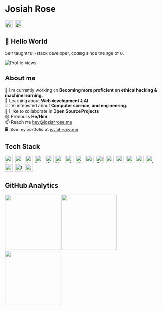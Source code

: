 # Josiah Rose
<a href="https://www.github.com/2244josiah" target="_blank"><img src="https://img.shields.io/badge/GitHub-100000?style=flat&logo=github&logoColor=white" alt="GitHub Badge" height="25"></a>&nbsp;
<a href="https://twitter.com/_josiahrose" target="_blank"><img src="https://img.shields.io/badge/Twitter-1DA1F2?style=flat&logo=twitter&logoColor=white" alt="Twitter Badge" height="25"></a>&nbsp;

## 👋 Hello World
Self taught full-stack developer, coding since the age of 8.

![Profile Views](https://komarev.com/ghpvc/?username=2244josiah&theme=default&color=blue&style=flat&label=Profile+Views)

## About me
🔭&nbsp;I’m currently working on **Becoming more proficient on ethical hacking & machine learning.**
<br/>🌱&nbsp;Learning about **Web development & AI**
<br/>💡&nbsp;I'm interested about **Computer science, and engineering.**
<br/>🤝&nbsp;I like to collaborate in **Open Source Projects**
<br/>😄&nbsp;Pronouns **He/Him**
<br/>📫&nbsp;Reach me [hey@josiahrose.me](mailto:hey@josiahrose.me)
<br/>🖥&nbsp; See my portfolio at [josiahrose.me](www.josiahrose.me)

## Tech Stack
<img src="https://img.shields.io/badge/Bash-05122A?style=flat&logo=gnu-bash" alt="bash Badge" height="25">&nbsp;
<img src="https://img.shields.io/badge/Css3-05122A?style=flat&logo=css3" alt="css3 Badge" height="25">&nbsp;
<img src="https://img.shields.io/badge/Docker-05122A?style=flat&logo=docker" alt="docker Badge" height="25">&nbsp;
<img src="https://img.shields.io/badge/Figma-05122A?style=flat&logo=figma" alt="figma Badge" height="25">&nbsp;
<img src="https://img.shields.io/badge/Flask-05122A?style=flat&logo=flask" alt="flask Badge" height="25">&nbsp;
<img src="https://img.shields.io/badge/Flutter-05122A?style=flat&logo=flutter" alt="flutter Badge" height="25">&nbsp;
<img src="https://img.shields.io/badge/Git-05122A?style=flat&logo=git" alt="git Badge" height="25">&nbsp;
<img src="https://img.shields.io/badge/Html5-05122A?style=flat&logo=html5" alt="html5 Badge" height="25">&nbsp;
<img src="https://img.shields.io/badge/Javascript-05122A?style=flat&logo=javascript" alt="javascript Badge" height="25">&nbsp;
<img src="https://img.shields.io/badge/Jquery-05122A?style=flat&logo=jQuery" alt="jQuery Badge" height="25">&nbsp;
<img src="https://img.shields.io/badge/Mysql-05122A?style=flat&logo=mysql" alt="mysql Badge" height="25">&nbsp;
<img src="https://img.shields.io/badge/Nodejs-05122A?style=flat&logo=node.js" alt="nodejs Badge" height="25">&nbsp;
<img src="https://img.shields.io/badge/Php-05122A?style=flat&logo=php" alt="php Badge" height="25">&nbsp;
<img src="https://img.shields.io/badge/Postgresql-05122A?style=flat&logo=postgresql" alt="postgresql Badge" height="25">&nbsp;
<img src="https://img.shields.io/badge/Python-05122A?style=flat&logo=python" alt="python Badge" height="25">&nbsp;
<img src="https://img.shields.io/badge/React-05122A?style=flat&logo=react" alt="react Badge" height="25">&nbsp;
<img src="https://img.shields.io/badge/Typescript-05122A?style=flat&logo=typescript" alt="typescript Badge" height="25">&nbsp;
<img src="https://img.shields.io/badge/Vuejs-05122A?style=flat&logo=vuedotjs" alt="vuejs Badge" height="25">&nbsp;

## GitHub Analytics
<div>
<img height="180em" src="https://github-readme-stats.vercel.app/api?username=2244josiah&theme=default&show_icons=true&count_private=true">
<img height="180em" src="https://github-readme-stats.vercel.app/api/top-langs/?username=2244josiah&theme=default&layout=compact&langs_count=5">
<img height="180em" src="https://github-readme-streak-stats.herokuapp.com/?user=2244josiah&theme=default">
</div>
